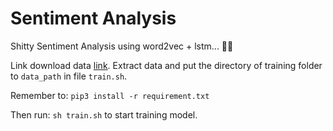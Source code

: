 # Sentiment Analysis
Shitty Sentiment Analysis using word2vec + lstm... 🙆‍♀️

Link download data [link](https://drive.google.com/drive/folders/1FzfKCrA8iVUakvwcQDuUAKF59JzTtNuy?usp=sharing). Extract data and put the directory of training folder to `data_path` in file `train.sh`.

Remember to: `pip3 install -r requirement.txt`

Then run: `sh train.sh` to start training model.